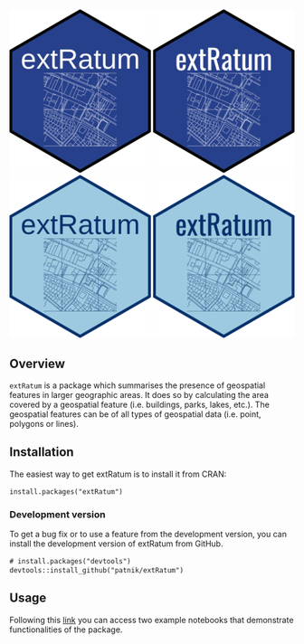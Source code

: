 
<p align="center">
  <img width="250" src="sticker.png">
  <img width="250" src="sticker2.png">
  <img width="250" src="sticker3.png">
  <img width="250" src="sticker4.png">
</p>

## Overview

`extRatum` is a package which summarises the presence of geospatial features in larger geographic areas. It does so by calculating the area covered by a geospatial feature (i.e. buildings, parks, lakes, etc.). The geospatial features can be of all types of geospatial data (i.e. point, polygons or lines).


## Installation
The easiest way to get extRatum is to install it from CRAN:

```{r, eval = FALSE}
install.packages("extRatum")
```

### Development version

To get a bug fix or to use a feature from the development version, you can install 
the development version of extRatum from GitHub.

```{r, eval = FALSE}
# install.packages("devtools")
devtools::install_github("patnik/extRatum")
```

## Usage

Following this [link](https://github.com/patnik/extRatum_examples) you can access two example notebooks that demonstrate functionalities of the package.


